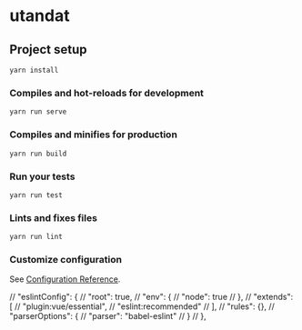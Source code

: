 # utandat

## Project setup
```
yarn install
```

### Compiles and hot-reloads for development
```
yarn run serve
```

### Compiles and minifies for production
```
yarn run build
```

### Run your tests
```
yarn run test
```

### Lints and fixes files
```
yarn run lint
```

### Customize configuration
See [Configuration Reference](https://cli.vuejs.org/config/).

  // "eslintConfig": {
  //   "root": true,
  //   "env": {
  //     "node": true
  //   },
  //   "extends": [
  //     "plugin:vue/essential",
  //     "eslint:recommended"
  //   ],
  //   "rules": {},
  //   "parserOptions": {
  //     "parser": "babel-eslint"
  //   }
  // },
